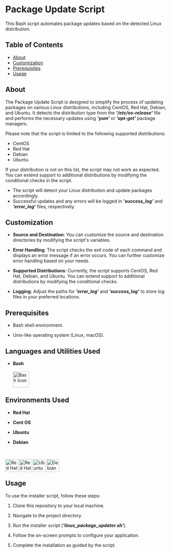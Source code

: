 # Package Update Script

This Bash script automates package updates based on the detected Linux distribution.

## Table of Contents

- [About](#about)
- [Customization](#customization)
- [Prerequisites](#prerequisites)
- [Usage](#usage)

## About

The Package Update Script is designed to simplify the process of updating packages on various Linux distributions, including CentOS, Red Hat, Debian, and Ubuntu. It detects the distribution type from the ***'/etc/os-release'*** file and performs the necessary updates using ***'yum'*** or ***'apt-get'*** package managers.

Please note that the script is limited to the following supported distributions:

- CentOS
- Red Hat
- Debian
- Ubuntu

If your distribution is not on this list, the script may not work as expected. You can extend support to additional distributions by modifying the conditional checks in the script.

- The script will detect your Linux distribution and update packages accordingly.
- Successful updates and any errors will be logged in ***'success_log'*** and ***'error_log'*** files, respectively.

## Customization

- **Source and Destination**: You can customize the source and destination directories by modifying the script's variables.

- **Error Handling**: The script checks the exit code of each command and displays an error message if an error occurs. You can further customize error handling based on your needs.

- **Supported Distributions**: Currently, the script supports CentOS, Red Hat, Debian, and Ubuntu. You can extend support to additional distributions by modifying the conditional checks.

- **Logging**: Adjust the paths for ***'error_log'*** and ***'success_log'*** to store log files in your preferred locations.

## Prerequisites

- Bash shell environment.

- Unix-like operating system (Linux, macOS).

## Languages and Utilities Used
- **Bash**
  <br><br>
[<img align="left" alt="Bash Icon" width="50px" src="https://upload.wikimedia.org/wikipedia/commons/4/4b/Bash_Logo_Colored.svg" />][bash]

[bash]: https://www.gnu.org/software/bash/
  <br><br>

## Environments Used

- **Red Hat**
- **Cent OS**
- **Ubuntu**
- **Debian**
  
   <br> 
[<img align="left" alt="Red Hat Icon" width="40px" src="https://upload.wikimedia.org/wikipedia/commons/d/d8/Red_Hat_logo.svg" />][red_hat]
[<img align="left" alt="Red Hat Icon" width="40px" src="https://upload.wikimedia.org/wikipedia/commons/6/63/CentOS_color_logo.svg" />][cent_os]
[<img align="left" alt="Ubuntu Icon" width="40px" src="https://upload.wikimedia.org/wikipedia/commons/9/9e/UbuntuCoF.svg" />][ubuntu]
[<img align="left" alt="Debian Icon" width="40px" src="https://upload.wikimedia.org/wikipedia/commons/4/4a/Debian-OpenLogo.svg" />][debian]

[red_hat]: https://www.redhat.com/
[cent_os]: https://www.centos.org/
[ubuntu]: https://ubuntu.com/
[debian]: https://www.debian.org/
<br><br>

## Usage

To use the installer script, follow these steps:

1. Clone this repository to your local machine.

2. Navigate to the project directory.

3. Run the installer script (***'linux_package_updater.sh'***).

4. Follow the on-screen prompts to configure your application.

5. Complete the installation as guided by the script.
